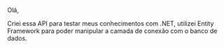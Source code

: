 Olá, 

Criei essa API para testar meus conhecimentos com .NET, utilizei Entity Framework para poder manipular a camada de conexão com o banco de dados.
